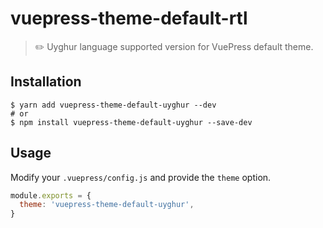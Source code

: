 # vuepress-theme-default-rtl

> ✏️ Uyghur language supported version for VuePress default theme.


## Installation


```shell
$ yarn add vuepress-theme-default-uyghur --dev
# or
$ npm install vuepress-theme-default-uyghur --save-dev
```

## Usage

Modify your `.vuepress/config.js` and provide the `theme` option.

```js
module.exports = {
  theme: 'vuepress-theme-default-uyghur',
}
```

